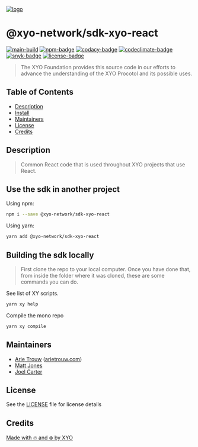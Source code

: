 [![logo][]][logo-link]

# @xyo-network/sdk-xyo-react

[![main-build][]][main-build-link]
[![npm-badge][]][npm-link]
[![codacy-badge][]][codacy-link]
[![codeclimate-badge][]][codeclimate-link]
[![snyk-badge][]][snyk-link]
[![license-badge][]][license-link]

> The XYO Foundation provides this source code in our efforts to
> advance the understanding of the XYO Procotol and its possible uses.

## Table of Contents

-   [Description](#description)
-   [Install](#install)
-   [Maintainers](#maintainers)
-   [License](#license)
-   [Credits](#credits)

## Description

> Common React code that is used throughout XYO projects that use React.

## Use the sdk in another project

Using npm:

```sh
npm i --save @xyo-network/sdk-xyo-react
```

Using yarn:

```sh
yarn add @xyo-network/sdk-xyo-react
```

## Building the sdk locally

> First clone the repo to your local computer.  Once you have done that, from
> inside the folder where it was cloned, these are some commands you can do.

See list of XY scripts.

```sh
yarn xy help
```

Compile the mono repo

```sh
yarn xy compile
```

## Maintainers

-   [Arie Trouw](https://github.com/arietrouw) ([arietrouw.com](https://arietrouw.com))
-   [Matt Jones](https://github.com/jonesmac)
-   [Joel Carter](https://github.com/JoelBCarter)

## License

See the [LICENSE](https://raw.githubusercontent.com/XYOracleNetwork/sdk-xyo-react-js/main/LICENSE)
file for license details

## Credits

[Made with 🔥 and ❄️ by XYO](https://xyo.network)

[logo]: https://cdn.xy.company/img/brand/XYO_full_colored.png
[logo-link]: https://xyo.network

[main-build]: https://github.com/XYOracleNetwork/sdk-xyo-react-js/actions/workflows/build.yml/badge.svg
[main-build-link]: https://github.com/XYOracleNetwork/sdk-xyo-react-js/actions/workflows/build.yml

[npm-badge]: https://img.shields.io/npm/v/@xyo-network/sdk-xyo-react.svg
[npm-link]: https://www.npmjs.com/package/@xyo-network/sdk-xyo-react

[codacy-badge]: https://app.codacy.com/project/badge/Grade/0c82dd3b33c3494886a30b1c4ff5a8c0
[codacy-link]: https://www.codacy.com/gh/XYOracleNetwork/sdk-xyo-react-js/dashboard?utm_source=github.com&utm_medium=referral&utm_content=XYOracleNetwork/sdk-xyo-react-js&utm_campaign=Badge_Grade

[codeclimate-badge]: https://api.codeclimate.com/v1/badges/3d9b970fc814bbdd7d8f/maintainability
[codeclimate-link]: https://codeclimate.com/github/XYOracleNetwork/sdk-xyo-react-js/maintainability

[snyk-badge]: https://snyk.io/test/github/XYOracleNetwork/sdk-xyo-react-js/badge.svg?targetFile=package.json
[snyk-link]: https://snyk.io/test/github/XYOracleNetwork/sdk-xyo-react-js?targetFile=package.json

[license-badge]: https://img.shields.io/github/license/XYOracleNetwork/sdk-xyo-react-js
[license-link]: https://github.com/XYOracleNetwork/sdk-xyo-react-js/blob/main/LICENSE

[arietrouw-link]: https://github.com/XYOracleNetwork/sdk-xyo-react-js/blob/main/LICENSE
